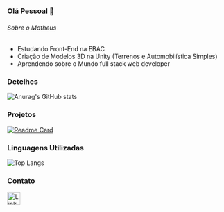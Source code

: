 ### Olá Pessoal 👋

###### Sobre o Matheus
- Estudando Front-End na EBAC 
- Criação de Modelos 3D na Unity (Terrenos e Automobilística Simples) 
- Aprendendo sobre o Mundo full stack web developer 

### Detelhes

![Anurag's GitHub stats](https://github-readme-stats.vercel.app/api?username=Matheusrapbr&show_icons=true&theme=radical)

### Projetos

[![Readme Card](https://github-readme-stats.vercel.app/api/pin/?username=Matheusrapbr&repo=CLONE-TIKTOK-P1 )](https://github.com/anuraghazra/github-readme-stats)

### Linguagens Utilizadas

![Top Langs](https://github-readme-stats.vercel.app/api/top-langs/?username=Matheusrapbr&exclude_repo=github-readme-stats,anuraghazra.github.io)

### Contato

[<img src='https://img.shields.io/badge/LinkedIn-0077B5?style=for-the-badge&logo=linkedin&logoColor=white' alt='Linkedin' height='30'>](https://www.linkedin.com/in/matheus-ronald-598083157/)



